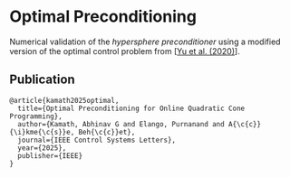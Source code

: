 # Optimal Preconditioning

Numerical validation of the _hypersphere preconditioner_ using a modified version of the optimal control problem from [[Yu et al. (2020)](https://ieeexplore.ieee.org/abstract/document/9295329)].

## Publication

```
@article{kamath2025optimal,
  title={Optimal Preconditioning for Online Quadratic Cone Programming},
  author={Kamath, Abhinav G and Elango, Purnanand and A{\c{c}}{\i}kme{\c{s}}e, Beh{\c{c}}et},
  journal={IEEE Control Systems Letters},
  year={2025},
  publisher={IEEE}
}
```
